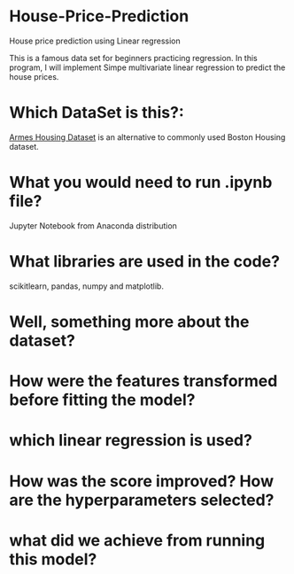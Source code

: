 # House-Price-Prediction
House price prediction using Linear regression

This is a famous data set for beginners practicing regression. In this program, I will implement Simpe multivariate linear regression to predict the house prices.

# Which DataSet is this?:
[Armes Housing Dataset](http://jse.amstat.org/v19n3/decock.pdf) is an alternative to commonly used Boston Housing dataset.


# What you would need to run .ipynb file?
Jupyter Notebook from Anaconda distribution


# What libraries are used in the code?
scikitlearn, pandas, numpy and matplotlib.


# Well, something more about the dataset?


# How were the features transformed before fitting the model?


# which linear regression is used?



# How was the score improved? How are the hyperparameters selected?




# what did we achieve from running this model?





